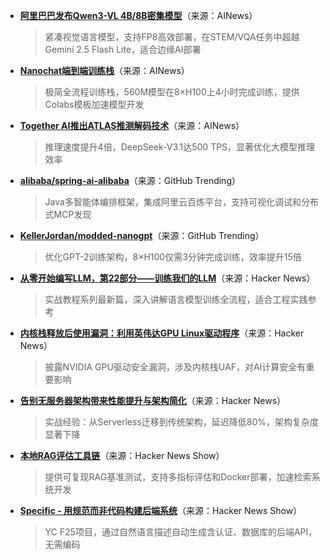 - **[阿里巴巴发布Qwen3-VL 4B/8B密集模型](https://twitter.com/Alibaba_Qwen/status/1978150959621734624)**（来源：AINews）  
  > 紧凑视觉语言模型，支持FP8高效部署，在STEM/VQA任务中超越Gemini 2.5 Flash Lite，适合边缘AI部署

- **[Nanochat端到端训练栈](https://twitter.com/Yuchenj_UW/status/1978144157970661495)**（来源：AINews）  
  > 极简全流程训练栈，560M模型在8×H100上4小时完成训练，提供Colabs模板加速模型开发

- **[Together AI推出ATLAS推测解码技术](https://twitter.com/togethercompute/status/1978210662095475097)**（来源：AINews）  
  > 推理速度提升4倍，DeepSeek-V3.1达500 TPS，显著优化大模型推理效率

- **[alibaba/spring-ai-alibaba](https://github.com/alibaba/spring-ai-alibaba)**（来源：GitHub Trending）  
  > Java多智能体编排框架，集成阿里云百炼平台，支持可视化调试和分布式MCP发现

- **[KellerJordan/modded-nanogpt](https://github.com/KellerJordan/modded-nanogpt)**（来源：GitHub Trending）  
  > 优化GPT-2训练架构，8×H100仅需3分钟完成训练，效率提升15倍

- **[从零开始编写LLM，第22部分——训练我们的LLM](https://news.ycombinator.com/item?id=45599727)**（来源：Hacker News）  
  > 实战教程系列最新篇，深入讲解语言模型训练全流程，适合工程实践参考

- **[内核栈释放后使用漏洞：利用英伟达GPU Linux驱动程序](https://news.ycombinator.com/item?id=45592585)**（来源：Hacker News）  
  > 披露NVIDIA GPU驱动安全漏洞，涉及内核栈UAF，对AI计算安全有重要影响

- **[告别无服务器架构带来性能提升与架构简化](https://news.ycombinator.com/item?id=45590756)**（来源：Hacker News）  
  > 实战经验：从Serverless迁移到传统架构，延迟降低80%，架构复杂度显著下降

- **[本地RAG评估工具链](https://news.ycombinator.com/item?id=45595999)**（来源：Hacker News Show）  
  > 提供可复现RAG基准测试，支持多指标评估和Docker部署，加速检索系统开发

- **[Specific - 用规范而非代码构建后端系统](https://news.ycombinator.com/item?id=45595760)**（来源：Hacker News Show）  
  > YC F25项目，通过自然语言描述自动生成含认证、数据库的后端API，无需编码